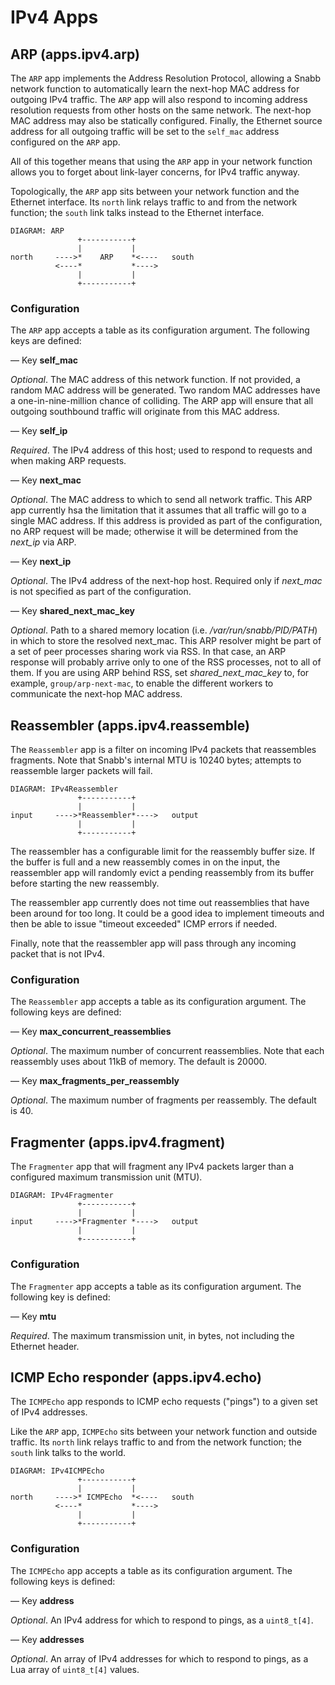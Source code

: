 # IPv4 Apps

## ARP (apps.ipv4.arp)

The `ARP` app implements the Address Resolution Protocol, allowing a
Snabb network function to automatically learn the next-hop MAC address
for outgoing IPv4 traffic.  The `ARP` app will also respond to
incoming address resolution requests from other hosts on the same
network.  The next-hop MAC address may also be statically configured.
Finally, the Ethernet source address for all outgoing traffic will be
set to the `self_mac` address configured on the `ARP` app.

All of this together means that using the `ARP` app in your network
function allows you to forget about link-layer concerns, for IPv4
traffic anyway.

Topologically, the `ARP` app sits between your network function and
the Ethernet interface.  Its `north` link relays traffic to and from
the network function; the `south` link talks instead to the Ethernet
interface.

    DIAGRAM: ARP
                   +-----------+
                   |           |
    north     ---->*    ARP    *<----   south
              <----*           *---->
                   |           |
                   +-----------+

### Configuration

The `ARP` app accepts a table as its configuration argument. The
following keys are defined:

— Key **self_mac**

*Optional*.  The MAC address of this network function.  If not
provided, a random MAC address will be generated.  Two random MAC
addresses have a one-in-nine-million chance of colliding.  The ARP app
will ensure that all outgoing southbound traffic will originate from
this MAC address.

— Key **self_ip**

*Required*.  The IPv4 address of this host; used to respond to
requests and when making ARP requests.

— Key **next_mac**

*Optional*.  The MAC address to which to send all network traffic.
This ARP app currently hsa the limitation that it assumes that all
traffic will go to a single MAC address.  If this address is provided
as part of the configuration, no ARP request will be made; otherwise
it will be determined from the *next_ip* via ARP.

— Key **next_ip**

*Optional*.  The IPv4 address of the next-hop host.  Required only if
 *next_mac* is not specified as part of the configuration.

— Key **shared_next_mac_key**

*Optional*.  Path to a shared memory location
(i.e. */var/run/snabb/PID/PATH*) in which to store the resolved
next_mac.  This ARP resolver might be part of a set of peer processes
sharing work via RSS.  In that case, an ARP response will probably
arrive only to one of the RSS processes, not to all of them.  If you are
using ARP behind RSS, set *shared_next_mac_key* to, for example,
`group/arp-next-mac`, to enable the different workers to communicate the
next-hop MAC address.

## Reassembler (apps.ipv4.reassemble)

The `Reassembler` app is a filter on incoming IPv4 packets that
reassembles fragments.  Note that Snabb's internal MTU is 10240 bytes;
attempts to reassemble larger packets will fail.

    DIAGRAM: IPv4Reassembler
                   +-----------+
                   |           |
    input     ---->*Reassembler*---->   output
                   |           |
                   +-----------+

The reassembler has a configurable limit for the reassembly buffer
size.  If the buffer is full and a new reassembly comes in on the
input, the reassembler app will randomly evict a pending reassembly
from its buffer before starting the new reassembly.

The reassembler app currently does not time out reassemblies that have
been around for too long.  It could be a good idea to implement
timeouts and then be able to issue "timeout exceeded" ICMP errors if
needed.

Finally, note that the reassembler app will pass through any incoming
packet that is not IPv4.

### Configuration

The `Reassembler` app accepts a table as its configuration
argument. The following keys are defined:

— Key **max_concurrent_reassemblies**

*Optional*.  The maximum number of concurrent reassemblies.  Note that
each reassembly uses about 11kB of memory.  The default is 20000.

— Key **max_fragments_per_reassembly**

*Optional*.  The maximum number of fragments per reassembly.  The
default is 40.

## Fragmenter (apps.ipv4.fragment)

The `Fragmenter` app that will fragment any IPv4 packets larger than a
configured maximum transmission unit (MTU).

    DIAGRAM: IPv4Fragmenter
                   +-----------+
                   |           |
    input     ---->*Fragmenter *---->   output
                   |           |
                   +-----------+

### Configuration

The `Fragmenter` app accepts a table as its configuration argument. The
following key is defined:

— Key **mtu**

*Required*.  The maximum transmission unit, in bytes, not including the
Ethernet header.

## ICMP Echo responder (apps.ipv4.echo)

The `ICMPEcho` app responds to ICMP echo requests ("pings") to a given
set of IPv4 addresses.

Like the `ARP` app, `ICMPEcho` sits between your network function and
outside traffic.  Its `north` link relays traffic to and from the
network function; the `south` link talks to the world.

    DIAGRAM: IPv4ICMPEcho
                   +-----------+
                   |           |
    north     ---->* ICMPEcho  *<----   south
              <----*           *---->
                   |           |
                   +-----------+

### Configuration

The `ICMPEcho` app accepts a table as its configuration argument. The
following keys is defined:

— Key **address**

*Optional*.  An IPv4 address for which to respond to pings, as a
 `uint8_t[4]`.

— Key **addresses**

*Optional*.  An array of IPv4 addresses for which to respond to pings,
as a Lua array of `uint8_t[4]` values.
